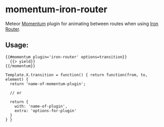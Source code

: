 momentum-iron-router
====================

Meteor [Momentum](https://github.com/percolatestudio/meteor-momentum) plugin for animating between routes when using [Iron Router](https://github.com/EventedMind/iron-router).

## Usage:

```
{{#momentum plugin='iron-router' options=transition}}
  {{> yield}}
{{/momentum}}
```

```
Template.X.transition = function() { return function(from, to, element) {
  return 'name-of-momentum-plugin';
  
  // or
  
  return {
    with: 'name-of-plugin',
    extra: 'options-for-plugin'
  }
} }